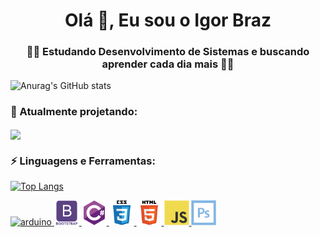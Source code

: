 <h1 align="center">Olá 👋, Eu sou o Igor Braz</h1>
<h3 align="center"> 👨‍💻 Estudando Desenvolvimento de Sistemas e buscando aprender cada dia mais 👨‍💻</h3>

![Anurag's GitHub stats](https://github-readme-stats.vercel.app/api?username=Igorcbraz&show_icons=true&theme=blueberry)
<br>

<h3 align="left">🧠 Atualmente projetando:</h3>
<a href="https://github.com/Igorcbraz/Buscafe">
  <img align="center" src="https://github-readme-stats.vercel.app/api/pin/?username=Igorcbraz&repo=Buscafe&theme=blueberry" />
</a>

<h3 align="left">⚡ Linguagens e Ferramentas:</h3>

[![Top Langs](https://github-readme-stats.vercel.app/api/top-langs/?username=Igorcbraz&layout=compact&theme=blueberry)](https://github.com/anuraghazra/github-readme-stats)

<p align="left"> <a href="https://www.arduino.cc/" target="_blank"> <img src="https://cdn.worldvectorlogo.com/logos/arduino-1.svg" alt="arduino" width="40" height="40"/> </a> <a href="https://getbootstrap.com" target="_blank"> <img src="https://raw.githubusercontent.com/devicons/devicon/master/icons/bootstrap/bootstrap-plain-wordmark.svg" alt="bootstrap" width="40" height="40"/> </a> <a href="https://www.w3schools.com/cs/" target="_blank"> <img src="https://raw.githubusercontent.com/devicons/devicon/master/icons/csharp/csharp-original.svg" alt="csharp" width="40" height="40"/> </a> <a href="https://www.w3schools.com/css/" target="_blank"> <img src="https://raw.githubusercontent.com/devicons/devicon/master/icons/css3/css3-original-wordmark.svg" alt="css3" width="40" height="40"/> </a> <a href="https://www.w3.org/html/" target="_blank"> <img src="https://raw.githubusercontent.com/devicons/devicon/master/icons/html5/html5-original-wordmark.svg" alt="html5" width="40" height="40"/> </a> <a href="https://developer.mozilla.org/en-US/docs/Web/JavaScript" target="_blank"> <img src="https://raw.githubusercontent.com/devicons/devicon/master/icons/javascript/javascript-original.svg" alt="javascript" width="40" height="40"/> </a> <a href="https://www.photoshop.com/en" target="_blank"> <img src="https://raw.githubusercontent.com/devicons/devicon/master/icons/photoshop/photoshop-line.svg" alt="photoshop" width="40" height="40"/> </a> </p>
